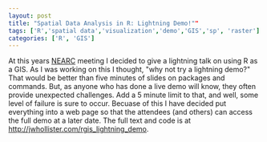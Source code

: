 ```yaml
---
layout: post
title: "Spatial Data Analysis in R: Lightning Demo!""
tags: ['R','spatial data','visualization','demo','GIS','sp', 'raster']
categories: ['R', 'GIS']
---
```


At this years [NEARC](http://northeastarc.org/2015/index.html) meeting I decided to give a lightning talk on using R as a GIS.  As I was working on this I thought, "why not try a lightning demo?"  That would be better than five minutes of slides on packages and commands.  But, as anyone who has done a live demo will know, they often provide unexpected challenges.  Add a 5 minute limit to that, and well, some level of failure is sure to occur.  Becuase of this I have decided put everything into a web page so that the attendees (and others) can access the full demo at a later date.  The full text and code is at <http://jwhollister.com/rgis_lightning_demo>.



